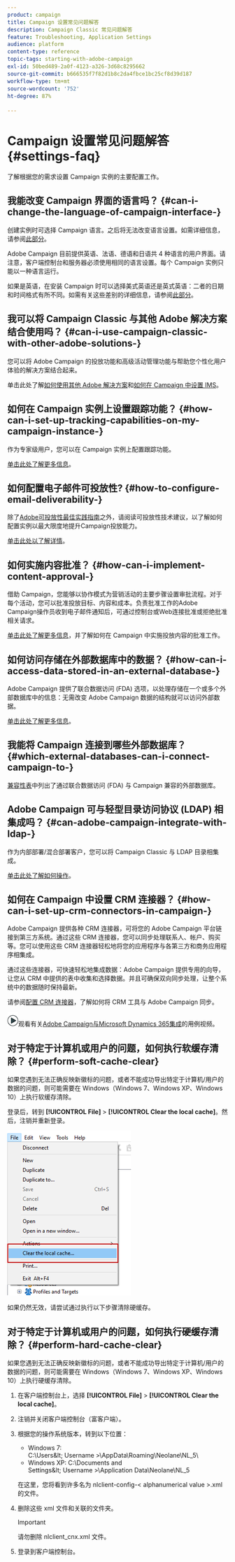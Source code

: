 ```yaml
---
product: campaign
title: Campaign 设置常见问题解答
description: Campaign Classic 常见问题解答
feature: Troubleshooting, Application Settings
audience: platform
content-type: reference
topic-tags: starting-with-adobe-campaign
exl-id: 50bed489-2a0f-4123-a326-3d68c8295662
source-git-commit: b666535f7f82d1b8c2da4fbce1bc25cf8d39d187
workflow-type: tm+mt
source-wordcount: '752'
ht-degree: 87%

---
```


# Campaign 设置常见问题解答 {#settings-faq}



了解根据您的需求设置 Campaign 实例的主要配置工作。

## 我能改变 Campaign 界面的语言吗？ {#can-i-change-the-language-of-campaign-interface-}

创建实例时可选择 Campaign 语言。之后将无法改变语言设置。如需详细信息，请参阅[此部分](../../installation/using/creating-an-instance-and-logging-on.md)。

Adobe Campaign 目前提供英语、法语、德语和日语共 4 种语言的用户界面。请注意，客户端控制台和服务器必须使用相同的语言设置。每个 Campaign 实例只能以一种语言运行。

如果是英语，在安装 Campaign 时可以选择美式英语还是英式英语：二者的日期和时间格式有所不同。如需有关这些差别的详细信息，请参阅[此部分](../../platform/using/adobe-campaign-workspace.md#date-and-time)。

## 我可以将 Campaign Classic 与其他 Adobe 解决方案结合使用吗？ {#can-i-use-campaign-classic-with-other-adobe-solutions-}

您可以将 Adobe Campaign 的投放功能和高级活动管理功能与帮助您个性化用户体验的解决方案结合起来。

单击此处了解[如何使用其他 Adobe 解决方案](../../integrations/using/about-campaign-integrations.md)和[如何在 Campaign 中设置 IMS](../../integrations/using/about-adobe-id.md)。

## 如何在 Campaign 实例上设置跟踪功能？ {#how-can-i-set-up-tracking-capabilities-on-my-campaign-instance-}

作为专家级用户，您可以在 Campaign 实例上配置跟踪功能。

[单击此处了解更多信息](../../installation/using/deploying-an-instance.md#tracking-configuration)。

## 如何配置电子邮件可投放性? {#how-to-configure-email-deliverability-}

除了[Adobe可投放性最佳实践指南](https://experienceleague.adobe.com/docs/deliverability-learn/deliverability-best-practice-guide/introduction.html?lang=zh-Hans)之外，请阅读可投放性技术建议，以了解如何配置实例以最大限度地提升Campaign投放能力。

[单击此处以了解详情](../../delivery/using/about-deliverability.md)。

## 如何实施内容批准？ {#how-can-i-implement-content-approval-}

借助 Campaign，您能够以协作模式为营销活动的主要步骤设置审批流程。对于每个活动，您可以批准投放目标、内容和成本。负责批准工作的Adobe Campaign操作员收到电子邮件通知后，可通过控制台或Web连接批准或拒绝批准相关请求。

[单击此处了解更多信息](../../campaign/using/marketing-campaign-approval.md#checking-and-approving-deliveries)，并了解如何在 Campaign 中实施投放内容的批准工作。

## 如何访问存储在外部数据库中的数据？ {#how-can-i-access-data-stored-in-an-external-database-}

Adobe Campaign 提供了联合数据访问 (FDA) 选项，以处理存储在一个或多个外部数据库中的信息：无需改变 Adobe Campaign 数据的结构就可以访问外部数据。

[单击此处了解更多信息](../../installation/using/connecting-to-database.md)。

## 我能将 Campaign 连接到哪些外部数据库？ {#which-external-databases-can-i-connect-campaign-to-}

[兼容性表](../../rn/using/compatibility-matrix.md)中列出了通过联合数据访问 (FDA) 与 Campaign 兼容的外部数据库。

## Adobe Campaign 可与轻型目录访问协议 (LDAP) 相集成吗？ {#can-adobe-campaign-integrate-with-ldap-}

作为内部部署/混合部署客户，您可以将 Campaign Classic 与 LDAP 目录相集成。

[单击此处了解如何操作](../../installation/using/connecting-through-ldap.md)。

## 如何在 Campaign 中设置 CRM 连接器？ {#how-can-i-set-up-crm-connectors-in-campaign-}

Adobe Campaign 提供各种 CRM 连接器，可将您的 Adobe Campaign 平台链接到第三方系统。通过这些 CRM 连接器，您可以同步处理联系人、帐户、购买等。您可以使用这些 CRM 连接器轻松地将您的应用程序与各第三方和商务应用程序相集成。

通过这些连接器，可快速轻松地集成数据：Adobe Campaign 提供专用的向导，让您从 CRM 中提供的表中收集和选择数据。并且可确保双向同步处理，让整个系统中的数据随时保持最新。

请参阅[配置 CRM 连接器](../../platform/using/crm-connectors.md)，了解如何将 CRM 工具与 Adobe Campaign 同步。

![](assets/do-not-localize/how-to-video.png)观看有关[Adobe Campaign与Microsoft Dynamics 365集成](https://helpx.adobe.com/campaign/kt/acc/using/acc-integrate-dynamics365-with-acc-feature-video-set-up.html)的用例视频。

## 对于特定于计算机或用户的问题，如何执行软缓存清除？ {#perform-soft-cache-clear}

如果您遇到无法正确反映新徽标的问题，或者不能成功导出特定于计算机/用户的数据的问题，则可能需要在 Windows（Windows 7、Windows XP、Windows 10）上执行软缓存清除。

登录后，转到 **[!UICONTROL File]** > **[!UICONTROL Clear the local cache]**。然后，注销并重新登录。

![](assets/faq_soft_cache.png)

如果仍然无效，请尝试通过执行以下步骤清除硬缓存。

## 对于特定于计算机或用户的问题，如何执行硬缓存清除？ {#perform-hard-cache-clear}

如果您遇到无法正确反映新徽标的问题，或者不能成功导出特定于计算机/用户的数据的问题，则可能需要在 Windows（Windows 7、Windows XP、Windows 10）上执行硬缓存清除。

1. 在客户端控制台上，选择 **[!UICONTROL File]** > **[!UICONTROL Clear the local cache]**。

1. 注销并关闭客户端控制台（富客户端）。

1. 根据您的操作系统版本，转到以下位置：

   * Windows 7: C:\Users\&lt; Username >\AppData\Roaming\Neolane\NL_5\
   * Windows XP: C:\Documents and Settings\&lt; Username >\Application Data\Neolane\NL_5

   在这里，您将看到许多名为 nlclient-config-&lt; alphanumerical value >.xml 的文件。

1. 删除这些 xml 文件和关联的文件夹。

   >[!IMPORTANT]
   >
   >请勿删除 nlclient_cnx.xml 文件。

1. 登录到客户端控制台。
